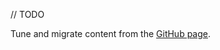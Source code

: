 [//]: # (title: Style DSL)

// TODO

Tune and migrate content from the [GitHub page](https://github.com/JetBrains/compose-multiplatform/tree/master/tutorials/HTML/Style_Dsl).